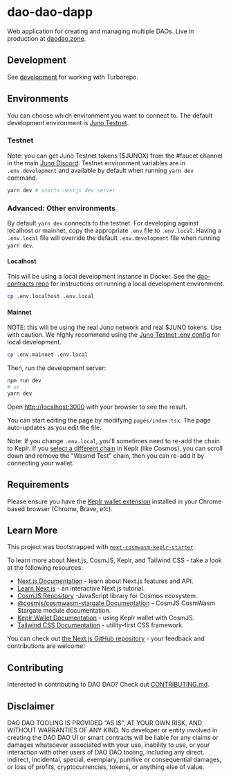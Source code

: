# dao-dao-dapp

Web application for creating and managing multiple DAOs. Live in production at [daodao.zone](https://daodao.zone).

## Development

See [development](../README.md) for working with Turborepo.

## Environments

You can choose which environment you want to connect to. The default development environment is [Juno Testnet](#testnet).

### Testnet

Note: you can get Juno Testnet tokens ($JUNOX) from the #faucet channel in the main [Juno Discord](https://discord.com/invite/QcWPfK4gJ2). Testnet environment variables are in `.env.development` and available by default when running `yarn dev` command.

```bash
yarn dev # starts nextjs dev server
```

### Advanced: Other environments

By default `yarn dev` connects to the testnet. For developing against localhost or mainnet, copy the appropriate `.env` file to `.env.local`. Having a `.env.local` file will override the default `.env.development` file when running `yarn dev`.

#### Localhost

This will be using a local development instance in Docker. See the [dao-contracts repo](https://github.com/DA0-DA0/dao-contracts#deploying-in-a-development-environment) for instructions on running a local development environment.

```bash
cp .env.localhost .env.local
```

#### Mainnet

NOTE: this will be using the real Juno network and real $JUNO tokens. Use with caution. We highly recommend using the [Juno Testnet .env config](#testnet) for local development.

```bash
cp .env.mainnet .env.local
```

Then, run the development server:

```bash
npm run dev
# or
yarn dev
```

Open [http://localhost:3000](http://localhost:3000) with your browser to see the result.

You can start editing the page by modifying `pages/index.tsx`. The page auto-updates as you edit the file.

Note: If you change `.env.local`, you'll sometimes need to re-add the chain to Keplr. If you [select a different chain](https://highlander-nodes.medium.com/junoswap-how-to-reset-chain-config-3e2470a9c1e1) in Keplr (like Cosmos), you can scroll down and remove the "Wasmd Test" chain, then you can re-add it by connecting your wallet.

## Requirements

Please ensure you have the [Keplr wallet extension](https://chrome.google.com/webstore/detail/keplr/dmkamcknogkgcdfhhbddcghachkejeap) installed in your Chrome based browser (Chrome, Brave, etc).

## Learn More

This project was bootstrapped with [`next-cosmwasm-keplr-starter`](https://github.com/ebaker/next-cosmwasm-keplr-starter).

To learn more about Next.js, CosmJS, Keplr, and Tailwind CSS - take a look at the following resources:

- [Next.js Documentation](https://nextjs.org/docs) - learn about Next.js features and API.
- [Learn Next.js](https://nextjs.org/learn) - an interactive Next.js tutorial.
- [CosmJS Repository](https://github.com/cosmos/cosmjs) -JavaScript library for Cosmos ecosystem.
- [@cosmjs/cosmwasm-stargate Documentation](https://cosmos.github.io/cosmjs/latest/cosmwasm-stargate/modules.html) - CosmJS CosmWasm Stargate module documentation.
- [Keplr Wallet Documentation](https://docs.keplr.app/api/cosmjs.html) - using Keplr wallet with CosmJS.
- [Tailwind CSS Documentation](https://tailwindcss.com/docs) - utility-first CSS framework.

You can check out [the Next.js GitHub repository](https://github.com/vercel/next.js/) - your feedback and contributions are welcome!

## Contributing

Interested in contributing to DAO DAO? Check out [CONTRIBUTING.md](../CONTRIBUTING.md).

## Disclaimer

DAO DAO TOOLING IS PROVIDED “AS IS”, AT YOUR OWN RISK, AND WITHOUT WARRANTIES OF ANY KIND. No developer or entity involved in creating the DAO DAO UI or smart contracts will be liable for any claims or damages whatsoever associated with your use, inability to use, or your interaction with other users of DAO DAO tooling, including any direct, indirect, incidental, special, exemplary, punitive or consequential damages, or loss of profits, cryptocurrencies, tokens, or anything else of value.
